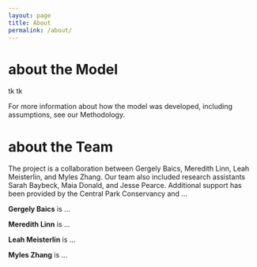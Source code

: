 ```yaml
---
layout: page
title: About
permalink: /about/
---
```



# about the Model
tk tk

For more information about how the model was developed, including assumptions, see our Methodology.

# about the Team
The project is a collaboration between Gergely Baics, Meredith Linn, Leah Meisterlin, and Myles Zhang. Our team also included research assistants Sarah Baybeck, Maia Donald, and Jesse Pearce. Additional support has been provided by the Central Park Conservancy and … 

**Gergely Baics** is ...

**Meredith Linn** is ...

**Leah Meisterlin** is ...

**Myles Zhang** is ...